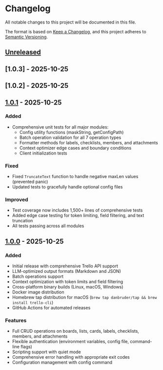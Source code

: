 # Changelog

All notable changes to this project will be documented in this file.

The format is based on [Keep a Changelog](https://keepachangelog.com/en/1.0.0/),
and this project adheres to [Semantic Versioning](https://semver.org/spec/v2.0.0.html).

## [Unreleased]

## [1.0.3] - 2025-10-25

## [1.0.2] - 2025-10-25

## [1.0.1] - 2025-10-25

### Added
- Comprehensive unit tests for all major modules:
  - Config utility functions (maskString, getConfigPath)
  - Batch operation validation for all 7 operation types
  - Formatter methods for labels, checklists, members, and attachments
  - Context optimizer edge cases and boundary conditions
  - Client initialization tests

### Fixed
- Fixed `TruncateText` function to handle negative maxLen values (prevented panic)
- Updated tests to gracefully handle optional config files

### Improved
- Test coverage now includes 1,500+ lines of comprehensive tests
- Added edge case testing for token limiting, field filtering, and text truncation
- All tests passing across all modules
## [1.0.0] - 2025-10-25

### Added
- Initial release with comprehensive Trello API support
- LLM-optimized output formats (Markdown and JSON)
- Batch operations support
- Context optimization with token limits and field filtering
- Cross-platform binary builds (Linux, macOS, Windows)
- Docker image distribution
- Homebrew tap distribution for macOS (`brew tap danbruder/tap && brew install trello-cli`)
- GitHub Actions for automated releases

### Features
- Full CRUD operations on boards, lists, cards, labels, checklists, members, and attachments
- Flexible authentication (environment variables, config file, command-line flags)
- Scripting support with quiet mode
- Comprehensive error handling with appropriate exit codes
- Configuration management with config command

[Unreleased]: https://github.com/danbruder/trello-cli/compare/v1.0.1...HEAD
[1.0.1]: https://github.com/danbruder/trello-cli/compare/v1.0.0...v1.0.1
[1.0.0]: https://github.com/danbruder/trello-cli/releases/tag/v1.0.0
